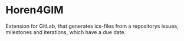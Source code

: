 # Horen4GIM

Extension for GitLab, that generates ics-files from a repositorys issues, milestones and iterations, which have a due date.